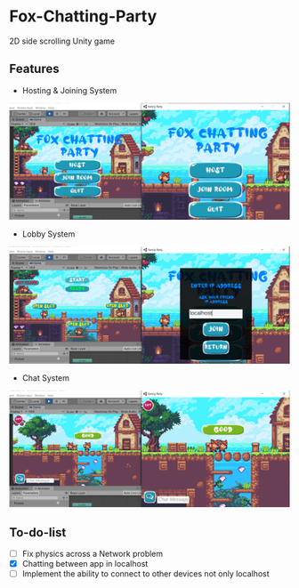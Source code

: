 # Fox-Chatting-Party
2D side scrolling Unity game 


## Features
* Hosting & Joining System
<img src="Demo_1.png" >

* Lobby System
<img src="Demo_2.png" >

* Chat System
<img src="Demo_3.png" >

## To-do-list 
- [ ] Fix physics across a Network problem
- [x] Chatting between app in localhost
- [ ] Implement the ability to connect to other devices not only localhost
